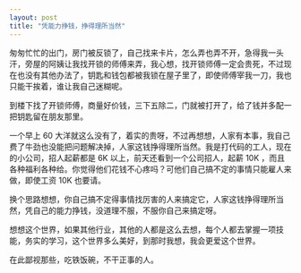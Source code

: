 ```yaml
---
layout: post
title: "凭能力挣钱，挣得理所当然"
---
```


匆匆忙忙的出门，房门被反锁了，自己找来卡片，怎么弄也弄不开，急得我一头汗，旁屋的阿姨让我找开锁的师傅来弄，我心想，找开锁师傅一定会贵死，不过现在也没有其他办法了，钥匙和钱包都被我锁在屋子里了，即使师傅宰我一刀，我也只能干挨着，谁让我自己迷糊呢。

到楼下找了开锁师傅，商量好价钱，三下五除二，门就被打开了，给了钱并多配一把钥匙留在朋友那里。

一个早上 60 大洋就这么没有了，着实的贵呀，不过再想想，人家有本事，我自己费了牛劲也没能把问题解决掉，人家这钱挣得理所当然。我是打代码的工人，现在的小公司，招人起薪都是 6K 以上，前天还看到一个公司招人，起薪 10K ，而且各种福利各种给。你觉得他们花钱不心疼吗？可他们自己搞不定的事情只能雇人来做，即使工资 10K 也要请。

换个思路想想，你自己搞不定得事情找厉害的人来搞定它，人家这钱挣得理所当然，凭自己的能力挣钱，没道理不服，不服你自己来搞定呀。

想想这个世界，如果其他行业，其他的人都是这么去想，每个人都去掌握一项技能，务实的学习，这个世界多么美好，到那时我想，我会更爱这个世界。

在此鄙视那些，吃铁饭碗，不干正事的人。